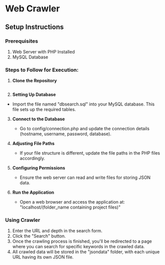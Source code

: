 # Web Crawler

## Setup Instructions

### Prerequisites

1. Web Server with PHP Installed
2. MySQL Database

### Steps to Follow for Execution:

1. **Clone the Repository**

   ```https://github.com/am-i-abdullah/web_-_crawler.git
   ```

2. **Setting Up Database**

  - Import the file named "dbsearch.sql" into your MySQL database. This file sets up the required tables.

3. **Connect to the Database**

   - Go to config/connection.php and update the connection details (hostname, username, password, database).

4. **Adjusting File Paths**

   - If your file structure is different, update the file paths in the PHP files accordingly.

5. **Configuring Permissions**

   - Ensure the web server can read and write files for storing JSON data.

6. **Run the Application**

   - Open a web browser and access the application at: "localhost/(folder_name containing project files)"


### Using Crawler

1. Enter the URL and depth in the search form.
2. Click the "Search" button.
3. Once the crawling process is finished, you'll be redirected to a page where you can search for specific keywords in the crawled data.
4. All crawled data will be stored in the "jsondata" folder, with each unique URL having its own JSON file.
